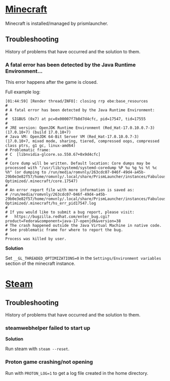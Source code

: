 # [Minecraft](/modules/home-manager/games/minecraft.nix)

Minecraft is installed/managed by prismlauncher.

## Troubleshooting

History of problems that have occurred and the solution to them.

### A fatal error has been detected by the Java Runtime Environment...

This error happens after the game is closed.

Full example log:

```
[01:44:59] [Render thread/INFO]: closing rrp ebe:base_resources
#
# A fatal error has been detected by the Java Runtime Environment:
#
#  SIGBUS (0x7) at pc=0x00007f7b8d7d4cfc, pid=17547, tid=17555
#
# JRE version: OpenJDK Runtime Environment (Red_Hat-17.0.10.0.7-3) (17.0.10+7) (build 17.0.10+7)
# Java VM: OpenJDK 64-Bit Server VM (Red_Hat-17.0.10.0.7-3) (17.0.10+7, mixed mode, sharing, tiered, compressed oops, compressed class ptrs, g1 gc, linux-amd64)
# Problematic frame:
# C  [libnvidia-glcore.so.550.67+0x9d4cfc]
#
# Core dump will be written. Default location: Core dumps may be processed with "/usr/lib/systemd/systemd-coredump %P %u %g %s %t %c %h" (or dumping to /run/media/romvnly/263cdc07-046f-49d4-a45b-29b0e3e82f57/home/romvnly/.local/share/PrismLauncher/instances/Fabulously Optimized/.minecraft/core.17547)
#
# An error report file with more information is saved as:
# /run/media/romvnly/263cdc07-046f-49d4-a45b-29b0e3e82f57/home/romvnly/.local/share/PrismLauncher/instances/Fabulously Optimized/.minecraft/hs_err_pid17547.log
#
# If you would like to submit a bug report, please visit:
#   https://bugzilla.redhat.com/enter_bug.cgi?product=Fedora&component=java-17-openjdk&version=38
# The crash happened outside the Java Virtual Machine in native code.
# See problematic frame for where to report the bug.
#
Process was killed by user.
```

**Solution**

Set `__GL_THREADED_OPTIMIZATIONS=0` in the `Settings/Environment variables`
section of the minecraft instance.

# [Steam](/modules/home-manager/games/steam/default.nix)

## Troubleshooting

History of problems that have occurred and the solution to them.

### steamwebhelper failed to start up

**Solution**

Run steam with `steam --reset`.

### Proton game crashing/not opening

Run with `PROTON_LOG=1` to get a log file created in the home directory.

